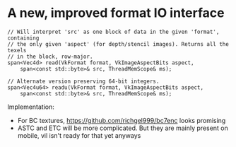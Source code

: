 # A new, improved format IO interface

```
// Will interpret 'src' as one block of data in the given 'format', containing
// the only given 'aspect' (for depth/stencil images). Returns all the texels
// in the block, row-major.
span<Vec4d> read(VkFormat format, VkImageAspectBits aspect, 
	span<const std::byte>& src, ThreadMemScope& ms);

// Alternate version preserving 64-bit integers.
span<Vec4u64> readu(VkFormat format, VkImageAspectBits aspect, 
	span<const std::byte>& src, ThreadMemScope& ms);
```

Implementation:
- For BC textures, https://github.com/richgel999/bc7enc looks promising
- ASTC and ETC will be more complicated. But they are mainly present on
  mobile, vil isn't ready for that yet anyways
